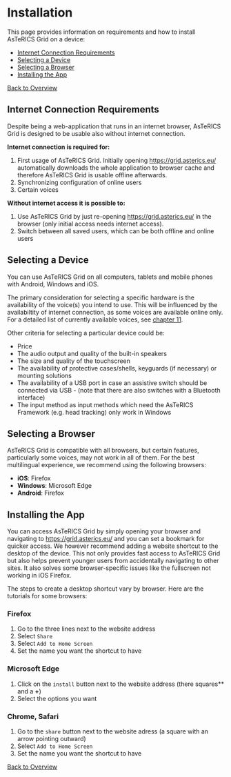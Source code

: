 # Installation

This page provides information on requirements and how to install AsTeRICS Grid on a device:
- [Internet Connection Requirements](02_installation.md#internet-connection-requirements)
- [Selecting a Device](02_installation.md#selecting-a-device)
- [Selecting a Browser](02_installation.md#selecting-a-browser)
- [Installing the App](02_installation.md#installing-the-app)

[Back to Overview](README.md)

## Internet Connection Requirements

Despite being a web-application that runs in an internet browser, AsTeRICS Grid is designed to be usable also without internet connection.

**Internet connection is required for:**

1. First usage of AsTeRICS Grid. Initially opening <a href="https://grid.asterics.eu/" target="_blank">https://grid.asterics.eu/</a> automatically downloads the whole application to browser cache and therefore AsTeRICS Grid is usable offline afterwards.
2. Synchronizing configuration of online users
3. Certain voices

**Without internet access it is possible to:**

1. Use AsTeRICS Grid by just re-opening <a href="https://grid.asterics.eu/" target="_blank">https://grid.asterics.eu/</a> in the browser (only initial access needs internet access).
2. Switch between all saved users, which can be both offline and online users

## Selecting a Device

You can use AsTeRICS Grid on all computers, tablets and mobile phones with Android, Windows and iOS.

The primary consideration for selecting a specific hardware is the availability of the voice(s) you intend to use. This will be influenced by the availabiltity of internet connection, as some voices are available online only. For a detailed list of currently available voices, see [chapter 11](11_voices.md).

Other criteria for selecting a particular device could be:
* Price
* The audio output and quality of the built-in speakers
* The size and quality of the touchscreen
* The availability of protective cases/shells, keyguards (if necessary) or mounting solutions
* The availability of a USB port in case an assistive switch should be connected via USB - (note that there are also switches with a Bluetooth interface)
* The input method as input methods which need the AsTeRICS Framework (e.g. head tracking) only work in Windows

## Selecting a Browser

AsTeRICS Grid is compatible with all browsers, but certain features, particularly some voices, may not work in all of them. For the best multilingual experience, we recommend using the following browsers:

- **iOS**: Firefox
- **Windows**: Microsoft Edge
- **Android**: Firefox

## Installing the App

You can access AsTeRICS Grid by simply opening your browser and navigating to https://grid.asterics.eu/ and you can set a bookmark for quicker access. We however recommend adding a website shortcut to the desktop of the device. This not only provides fast access to AsTeRICS Grid but also helps prevent younger users from accidentally navigating to other sites. It also solves some browser-specific issues like the fullscreen not working in iOS Firefox.

The steps to create a desktop shortcut vary by browser. Here are the tutorials for some browsers:

### Firefox
1. Go to the three lines next to the website address
2. Select `Share`
3. Select `Add to Home Screen`
4. Set the name you want the shortcut to have

### Microsoft Edge
1. Click on the `install` button next to the website address (there squares** and a **+**)
2. Select the options you want

### Chrome, Safari
1. Go to the `share` button next to the website adress (a square with an arrow pointing outward)
2. Select `Add to Home Screen`
3. Set the name you want the shortcut to have

[Back to Overview](README.md)